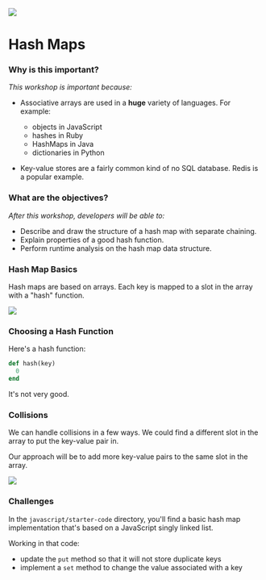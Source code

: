 <!--
Creator: WDI Team
Last edited by: Brianna
Location: SF
-->

![](https://ga-dash.s3.amazonaws.com/production/assets/logo-9f88ae6c9c3871690e33280fcf557f33.png)

# Hash Maps

### Why is this important?
<!-- framing the "why" in big-picture/real world examples -->
*This workshop is important because:*

- Associative arrays are used in a **huge** variety of languages. For example:  
   - objects in JavaScript  
   - hashes in Ruby  
   - HashMaps in Java
   - dictionaries in Python

- Key-value stores are a fairly common kind of no SQL database. Redis is a popular example.


### What are the objectives?
<!-- specific/measurable goal for students to achieve -->
*After this workshop, developers will be able to:*

- Describe and draw the structure of a hash map with separate chaining.
- Explain properties of a good hash function.
- Perform runtime analysis on the hash map data structure.


### Hash Map Basics

Hash maps are based on arrays. Each key is mapped to a slot in the array with a "hash" function.

![](https://upload.wikimedia.org/wikipedia/commons/7/7d/Hash_table_3_1_1_0_1_0_0_SP.svg)


### Choosing a Hash Function

Here's a hash function:

```ruby
def hash(key)
  0
end
```

It's not very good.


### Collisions

We can handle collisions in a few ways.  We could find a different slot in the array to put the key-value pair in.  

Our approach will be to add more key-value pairs to the same slot in the array.

![](https://upload.wikimedia.org/wikipedia/commons/d/d0/Hash_table_5_0_1_1_1_1_1_LL.svg)


### Challenges


In the `javascript/starter-code` directory, you'll find a basic hash map implementation that's based on a JavaScript singly linked list.

Working in that code:

- update the `put` method so that it will not store duplicate keys
- implement a `set` method to change the value associated with a key
